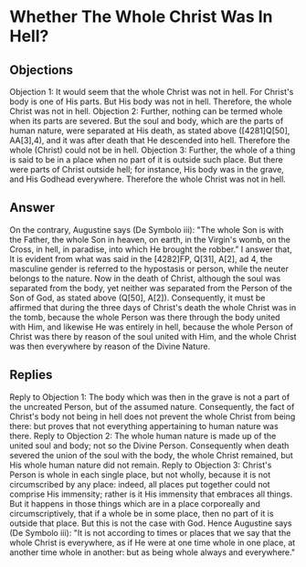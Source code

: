# Whether The Whole Christ Was In Hell?
## Objections
Objection 1: It would seem that the whole Christ was not in hell. For Christ's body is one of His parts. But His body was not in hell. Therefore, the whole Christ was not in hell.
Objection 2: Further, nothing can be termed whole when its parts are severed. But the soul and body, which are the parts of human nature, were separated at His death, as stated above ([4281]Q[50], AA[3],4), and it was after death that He descended into hell. Therefore the whole (Christ) could not be in hell.
Objection 3: Further, the whole of a thing is said to be in a place when no part of it is outside such place. But there were parts of Christ outside hell; for instance, His body was in the grave, and His Godhead everywhere. Therefore the whole Christ was not in hell.
## Answer
On the contrary, Augustine says (De Symbolo iii): "The whole Son is with the Father, the whole Son in heaven, on earth, in the Virgin's womb, on the Cross, in hell, in paradise, into which He brought the robber."
I answer that, It is evident from what was said in the [4282]FP, Q[31], A[2], ad 4, the masculine gender is referred to the hypostasis or person, while the neuter belongs to the nature. Now in the death of Christ, although the soul was separated from the body, yet neither was separated from the Person of the Son of God, as stated above (Q[50], A[2]). Consequently, it must be affirmed that during the three days of Christ's death the whole Christ was in the tomb, because the whole Person was there through the body united with Him, and likewise He was entirely in hell, because the whole Person of Christ was there by reason of the soul united with Him, and the whole Christ was then everywhere by reason of the Divine Nature.
## Replies
Reply to Objection 1: The body which was then in the grave is not a part of the uncreated Person, but of the assumed nature. Consequently, the fact of Christ's body not being in hell does not prevent the whole Christ from being there: but proves that not everything appertaining to human nature was there.
Reply to Objection 2: The whole human nature is made up of the united soul and body; not so the Divine Person. Consequently when death severed the union of the soul with the body, the whole Christ remained, but His whole human nature did not remain.
Reply to Objection 3: Christ's Person is whole in each single place, but not wholly, because it is not circumscribed by any place: indeed, all places put together could not comprise His immensity; rather is it His immensity that embraces all things. But it happens in those things which are in a place corporeally and circumscriptively, that if a whole be in some place, then no part of it is outside that place. But this is not the case with God. Hence Augustine says (De Symbolo iii): "It is not according to times or places that we say that the whole Christ is everywhere, as if He were at one time whole in one place, at another time whole in another: but as being whole always and everywhere."